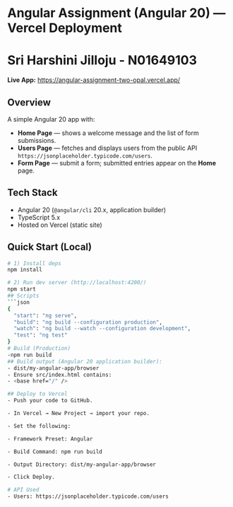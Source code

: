 # Angular Assignment (Angular 20) — Vercel Deployment
# Sri Harshini Jilloju - N01649103
**Live App:** https://angular-assignment-two-opal.vercel.app/

## Overview
A simple Angular 20 app with:
- **Home Page** — shows a welcome message and the list of form submissions.
- **Users Page** — fetches and displays users from the public API `https://jsonplaceholder.typicode.com/users`.
- **Form Page** — submit a form; submitted entries appear on the **Home** page.

## Tech Stack
- Angular 20 (`@angular/cli` 20.x, application builder)
- TypeScript 5.x
- Hosted on Vercel (static site)

## Quick Start (Local)
```bash
# 1) Install deps
npm install

# 2) Run dev server (http://localhost:4200/)
npm start
## Scripts
```json
{
  "start": "ng serve",
  "build": "ng build --configuration production",
  "watch": "ng build --watch --configuration development",
  "test": "ng test"
}
# Build (Production)
-npm run build
## Build output (Angular 20 application builder):
- dist/my-angular-app/browser
- Ensure src/index.html contains:
- <base href="/" />

## Deploy to Vercel
- Push your code to GitHub.

- In Vercel → New Project → import your repo.

- Set the following:

- Framework Preset: Angular

- Build Command: npm run build

- Output Directory: dist/my-angular-app/browser

- Click Deploy.

# API Used
- Users: https://jsonplaceholder.typicode.com/users







